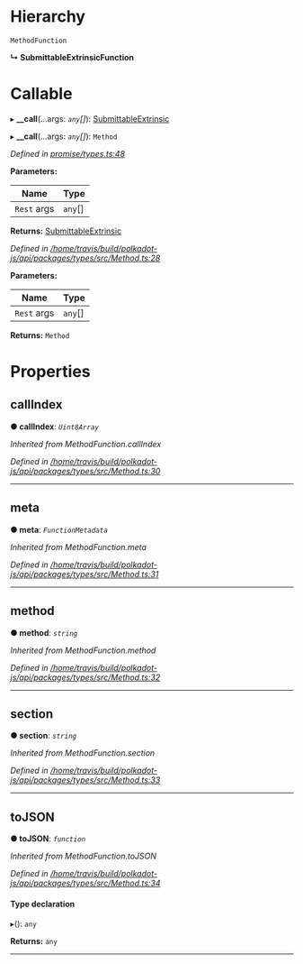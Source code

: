 

# Hierarchy

 `MethodFunction`

**↳ SubmittableExtrinsicFunction**

# Callable
▸ **__call**(...args: *`any`[]*): [SubmittableExtrinsic](../classes/_promise_submittableextrinsic_.submittableextrinsic.md)

▸ **__call**(...args: *`any`[]*): `Method`

*Defined in [promise/types.ts:48](https://github.com/polkadot-js/api/blob/887a0d3/packages/api/src/promise/types.ts#L48)*

**Parameters:**

| Name | Type |
| ------ | ------ |
| `Rest` args | `any`[] |

**Returns:** [SubmittableExtrinsic](../classes/_promise_submittableextrinsic_.submittableextrinsic.md)

*Defined in [/home/travis/build/polkadot-js/api/packages/types/src/Method.ts:28](https://github.com/polkadot-js/api/blob/887a0d3/packages/types/src/Method.ts#L28)*

**Parameters:**

| Name | Type |
| ------ | ------ |
| `Rest` args | `any`[] |

**Returns:** `Method`

# Properties

<a id="callindex"></a>

##  callIndex

**● callIndex**: *`Uint8Array`*

*Inherited from MethodFunction.callIndex*

*Defined in [/home/travis/build/polkadot-js/api/packages/types/src/Method.ts:30](https://github.com/polkadot-js/api/blob/887a0d3/packages/types/src/Method.ts#L30)*

___
<a id="meta"></a>

##  meta

**● meta**: *`FunctionMetadata`*

*Inherited from MethodFunction.meta*

*Defined in [/home/travis/build/polkadot-js/api/packages/types/src/Method.ts:31](https://github.com/polkadot-js/api/blob/887a0d3/packages/types/src/Method.ts#L31)*

___
<a id="method"></a>

##  method

**● method**: *`string`*

*Inherited from MethodFunction.method*

*Defined in [/home/travis/build/polkadot-js/api/packages/types/src/Method.ts:32](https://github.com/polkadot-js/api/blob/887a0d3/packages/types/src/Method.ts#L32)*

___
<a id="section"></a>

##  section

**● section**: *`string`*

*Inherited from MethodFunction.section*

*Defined in [/home/travis/build/polkadot-js/api/packages/types/src/Method.ts:33](https://github.com/polkadot-js/api/blob/887a0d3/packages/types/src/Method.ts#L33)*

___
<a id="tojson"></a>

##  toJSON

**● toJSON**: *`function`*

*Inherited from MethodFunction.toJSON*

*Defined in [/home/travis/build/polkadot-js/api/packages/types/src/Method.ts:34](https://github.com/polkadot-js/api/blob/887a0d3/packages/types/src/Method.ts#L34)*

#### Type declaration
▸(): `any`

**Returns:** `any`

___

